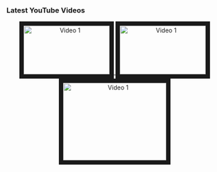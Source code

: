 ### Latest YouTube Videos
<p align="center">
  <a href="https://www.youtube.com/watch?v=7AazC6_3BmE" target="_blank">
    <img src="http://img.youtube.com/vi/7AazC6_3BmE/0.jpg" alt="Video 1" width="200" height="113" border="10" />
  </a>

  <a href="https://www.youtube.com/watch?v=gtR1mf1Blqg" target="_blank">
    <img src="http://img.youtube.com/vi/gtR1mf1Blqg/0.jpg" alt="Video 1" width="200" height="113" border="10" />
  </a>

  <a href="https://www.youtube.com/watch?v=UMXkHRZI8VE" target="_blank">
    <img src="http://img.youtube.com/vi/UMXkHRZI8VE/0.jpg" alt="Video 1" width="240" height="180" border="10" />
  </a>
</p>
